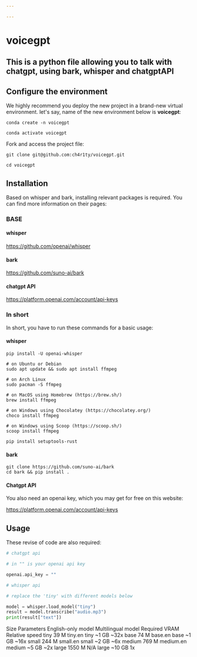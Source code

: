 ```yaml
---

---
```


# voicegpt

## This is a python file allowing you to talk with chatgpt, using bark, whisper and chatgptAPI



## Configure the environment

We highly recommend you deploy the new project in a brand-new virtual environment. let's say, name of the new environment below is **voicegpt**:

```shell
conda create -n voicegpt
```

```shell
conda activate voicegpt
```

Fork and access the project file:

```shell
git clone git@github.com:ch4r1ty/voicegpt.git
```

```shell
cd voicegpt
```



## Installation

Based on whisper and bark, installing relevant packages is required. You can find more information on their pages:

### BASE

#### whisper

https://github.com/openai/whisper

#### bark

https://github.com/suno-ai/bark

#### chatgpt API

https://platform.openai.com/account/api-keys



### In short

In short, you have to run these commands for a basic usage:

#### whisper

```shell
pip install -U openai-whisper
```

```shell
# on Ubuntu or Debian
sudo apt update && sudo apt install ffmpeg

# on Arch Linux
sudo pacman -S ffmpeg

# on MacOS using Homebrew (https://brew.sh/)
brew install ffmpeg

# on Windows using Chocolatey (https://chocolatey.org/)
choco install ffmpeg

# on Windows using Scoop (https://scoop.sh/)
scoop install ffmpeg
```

```shell
pip install setuptools-rust
```



#### bark

```shell
git clone https://github.com/suno-ai/bark
cd bark && pip install . 
```



#### Chatgpt API

You also need an openai key, which you may get for free on this website:

https://platform.openai.com/account/api-keys



## Usage

These revise of code are also required:

```python
# chatgpt api

# in "" is your openai api key

openai.api_key = ""
```

```python
# whisper api

# replace the 'tiny' with different models below

model = whisper.load_model("tiny")
result = model.transcribe("audio.mp3")
print(result["text"])
```
Size	Parameters	English-only model	Multilingual model	Required VRAM	Relative speed
tiny	39 M	tiny.en	tiny	~1 GB	~32x
base	74 M	base.en	base	~1 GB	~16x
small	244 M	small.en	small	~2 GB	~6x
medium	769 M	medium.en	medium	~5 GB	~2x
large	1550 M	N/A	large	~10 GB	1x
